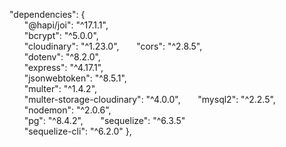 "dependencies": {<br />
&nbsp;&nbsp;&nbsp;&nbsp;&nbsp;&nbsp;"@hapi/joi": "^17.1.1",<br />
&nbsp;&nbsp;&nbsp;&nbsp;&nbsp;&nbsp;"bcrypt": "^5.0.0",<br />
&nbsp;&nbsp;&nbsp;&nbsp;&nbsp;&nbsp;"cloudinary": "^1.23.0",
&nbsp;&nbsp;&nbsp;&nbsp;&nbsp;&nbsp;"cors": "^2.8.5",<br />
&nbsp;&nbsp;&nbsp;&nbsp;&nbsp;&nbsp;"dotenv": "^8.2.0",<br />
&nbsp;&nbsp;&nbsp;&nbsp;&nbsp;&nbsp;"express": "^4.17.1",<br />
&nbsp;&nbsp;&nbsp;&nbsp;&nbsp;&nbsp;"jsonwebtoken": "^8.5.1",<br />
&nbsp;&nbsp;&nbsp;&nbsp;&nbsp;&nbsp;"multer": "^1.4.2",<br />
&nbsp;&nbsp;&nbsp;&nbsp;&nbsp;&nbsp;"multer-storage-cloudinary": "^4.0.0",
&nbsp;&nbsp;&nbsp;&nbsp;&nbsp;&nbsp;"mysql2": "^2.2.5",<br />
&nbsp;&nbsp;&nbsp;&nbsp;&nbsp;&nbsp;"nodemon": "^2.0.6",<br />
&nbsp;&nbsp;&nbsp;&nbsp;&nbsp;&nbsp;"pg": "^8.4.2",
&nbsp;&nbsp;&nbsp;&nbsp;&nbsp;&nbsp;"sequelize": "^6.3.5"<br />
&nbsp;&nbsp;&nbsp;&nbsp;&nbsp;&nbsp;"sequelize-cli": "^6.2.0"
},<br />
